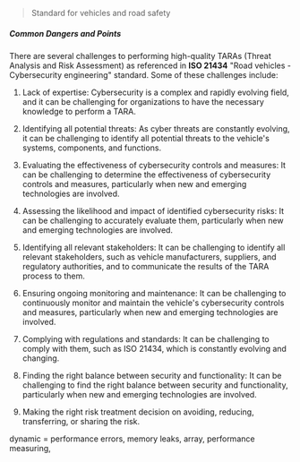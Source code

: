 > Standard for vehicles and road safety


##### Common Dangers and Points 

There are several challenges to performing high-quality TARAs (Threat Analysis and Risk Assessment) as referenced in **ISO 21434** "Road vehicles - Cybersecurity engineering" standard. Some of these challenges include:

1. Lack of expertise: Cybersecurity is a complex and rapidly evolving field, and it can be challenging for organizations to have the necessary knowledge to perform a TARA.
    
2. Identifying all potential threats: As cyber threats are constantly evolving, it can be challenging to identify all potential threats to the vehicle's systems, components, and functions.
    
3. Evaluating the effectiveness of cybersecurity controls and measures: It can be challenging to determine the effectiveness of cybersecurity controls and measures, particularly when new and emerging technologies are involved.
    
4. Assessing the likelihood and impact of identified cybersecurity risks: It can be challenging to accurately evaluate them, particularly when new and emerging technologies are involved.
    
5. Identifying all relevant stakeholders: It can be challenging to identify all relevant stakeholders, such as vehicle manufacturers, suppliers, and regulatory authorities, and to communicate the results of the TARA process to them.
    
6. Ensuring ongoing monitoring and maintenance: It can be challenging to continuously monitor and maintain the vehicle's cybersecurity controls and measures, particularly when new and emerging technologies are involved.
    
7. Complying with regulations and standards: It can be challenging to comply with them, such as ISO 21434, which is constantly evolving and changing.
    
8. Finding the right balance between security and functionality: It can be challenging to find the right balance between security and functionality, particularly when new and emerging technologies are involved.
    
9. Making the right risk treatment decision on avoiding, reducing, transferring, or sharing the risk.


dynamic = performance errors, memory leaks,  array, performance measuring, 